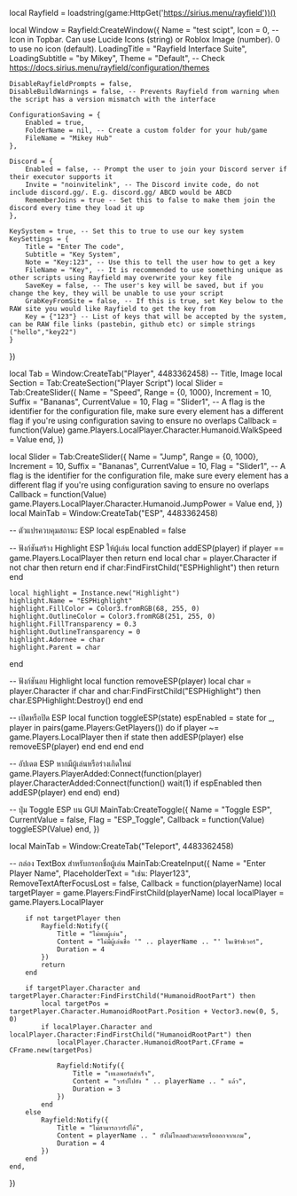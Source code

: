 local Rayfield = loadstring(game:HttpGet('https://sirius.menu/rayfield'))()

local Window = Rayfield:CreateWindow({
	Name = "test scipt",
	Icon = 0, -- Icon in Topbar. Can use Lucide Icons (string) or Roblox Image (number). 0 to use no icon (default).
	LoadingTitle = "Rayfield Interface Suite",
	LoadingSubtitle = "by Mikey",
	Theme = "Default", -- Check https://docs.sirius.menu/rayfield/configuration/themes

	DisableRayfieldPrompts = false,
	DisableBuildWarnings = false, -- Prevents Rayfield from warning when the script has a version mismatch with the interface

	ConfigurationSaving = {
		Enabled = true,
		FolderName = nil, -- Create a custom folder for your hub/game
		FileName = "Mikey Hub"
	},

	Discord = {
		Enabled = false, -- Prompt the user to join your Discord server if their executor supports it
		Invite = "noinvitelink", -- The Discord invite code, do not include discord.gg/. E.g. discord.gg/ ABCD would be ABCD
		RememberJoins = true -- Set this to false to make them join the discord every time they load it up
	},

	KeySystem = true, -- Set this to true to use our key system
	KeySettings = {
		Title = "Enter The code",
		Subtitle = "Key System",
		Note = "Key:123", -- Use this to tell the user how to get a key
		FileName = "Key", -- It is recommended to use something unique as other scripts using Rayfield may overwrite your key file
		SaveKey = false, -- The user's key will be saved, but if you change the key, they will be unable to use your script
		GrabKeyFromSite = false, -- If this is true, set Key below to the RAW site you would like Rayfield to get the key from
		Key = {"123"} -- List of keys that will be accepted by the system, can be RAW file links (pastebin, github etc) or simple strings ("hello","key22")
	}
})

local Tab = Window:CreateTab("Player", 4483362458) -- Title, Image
local Section = Tab:CreateSection("Player Script")
local Slider = Tab:CreateSlider({
   Name = "Speed",
   Range = {0, 1000},
   Increment = 10,
   Suffix = "Bananas",
   CurrentValue = 10,
   Flag = "Slider1", -- A flag is the identifier for the configuration file, make sure every element has a different flag if you're using configuration saving to ensure no overlaps
   Callback = function(Value)
        game.Players.LocalPlayer.Character.Humanoid.WalkSpeed = Value
   end,
})

local Slider = Tab:CreateSlider({
	Name = "Jump",
	Range = {0, 1000},
	Increment = 10,
	Suffix = "Bananas",
	CurrentValue = 10,
	Flag = "Slider1", -- A flag is the identifier for the configuration file, make sure every element has a different flag if you're using configuration saving to ensure no overlaps
	Callback = function(Value)
		game.Players.LocalPlayer.Character.Humanoid.JumpPower = Value
	end,
})
local MainTab = Window:CreateTab("ESP", 4483362458)

-- ตัวแปรควบคุมสถานะ ESP
local espEnabled = false

-- ฟังก์ชันสร้าง Highlight ESP ให้ผู้เล่น
local function addESP(player)
	if player == game.Players.LocalPlayer then return end
	local char = player.Character
	if not char then return end
	if char:FindFirstChild("ESPHighlight") then return end

	local highlight = Instance.new("Highlight")
	highlight.Name = "ESPHighlight"
	highlight.FillColor = Color3.fromRGB(68, 255, 0)
	highlight.OutlineColor = Color3.fromRGB(251, 255, 0)
	highlight.FillTransparency = 0.3
	highlight.OutlineTransparency = 0
	highlight.Adornee = char
	highlight.Parent = char
end

-- ฟังก์ชันลบ Highlight
local function removeESP(player)
	local char = player.Character
	if char and char:FindFirstChild("ESPHighlight") then
		char.ESPHighlight:Destroy()
	end
end

-- เปิดหรือปิด ESP
local function toggleESP(state)
	espEnabled = state
	for _, player in pairs(game.Players:GetPlayers()) do
		if player ~= game.Players.LocalPlayer then
			if state then
				addESP(player)
			else
				removeESP(player)
			end
		end
	end
end

-- อัปเดต ESP หากมีผู้เล่นหรือร่างเกิดใหม่
game.Players.PlayerAdded:Connect(function(player)
	player.CharacterAdded:Connect(function()
		wait(1)
		if espEnabled then
			addESP(player)
		end
	end)
end)

-- ปุ่ม Toggle ESP บน GUI
MainTab:CreateToggle({
	Name = "Toggle ESP",
	CurrentValue = false,
	Flag = "ESP_Toggle",
	Callback = function(Value)
		toggleESP(Value)
	end,
})

local MainTab = Window:CreateTab("Teleport", 4483362458)

-- กล่อง TextBox สำหรับกรอกชื่อผู้เล่น
MainTab:CreateInput({
	Name = "Enter Player Name",
	PlaceholderText = "เช่น: Player123",
	RemoveTextAfterFocusLost = false,
	Callback = function(playerName)
		local targetPlayer = game.Players:FindFirstChild(playerName)
		local localPlayer = game.Players.LocalPlayer

		if not targetPlayer then
			Rayfield:Notify({
				Title = "ไม่พบผู้เล่น",
				Content = "ไม่มีผู้เล่นชื่อ '" .. playerName .. "' ในเซิร์ฟเวอร์",
				Duration = 4
			})
			return
		end

		if targetPlayer.Character and targetPlayer.Character:FindFirstChild("HumanoidRootPart") then
			local targetPos = targetPlayer.Character.HumanoidRootPart.Position + Vector3.new(0, 5, 0)
			if localPlayer.Character and localPlayer.Character:FindFirstChild("HumanoidRootPart") then
				localPlayer.Character.HumanoidRootPart.CFrame = CFrame.new(targetPos)

				Rayfield:Notify({
					Title = "เทเลพอร์ตสำเร็จ",
					Content = "วาร์ปไปยัง " .. playerName .. " แล้ว",
					Duration = 3
				})
			end
		else
			Rayfield:Notify({
				Title = "ไม่สามารถวาร์ปได้",
				Content = playerName .. " ยังไม่โหลดตัวละครหรือออกจากเกม",
				Duration = 4
			})
		end
	end,
})
